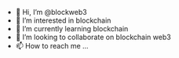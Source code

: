 - 👋 Hi, I’m @blockweb3
- 👀 I’m interested in blockchain
- 🌱 I’m currently learning blockchain
- 💞️ I’m looking to collaborate on blockchain web3
- 📫 How to reach me ...

<!---
blockweb3/blockweb3 is a ✨ special ✨ repository because its `README.md` (this file) appears on your GitHub profile.
You can click the Preview link to take a look at your changes.
--->
